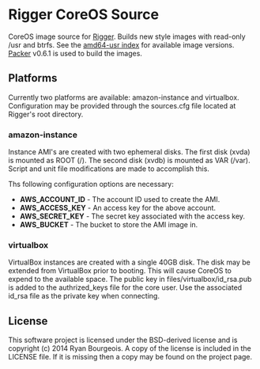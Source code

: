 Rigger CoreOS Source
====================
CoreOS image source for [Rigger][rigger]. Builds new style images with
read-only /usr and btrfs. See the [amd64-usr index][coreos-images] for
available image versions. [Packer][packer] v0.6.1 is used to build the images.

Platforms
---------
Currently two platforms are available: amazon-instance and virtualbox.
Configuration may be provided through the sources.cfg file located at Rigger's
root directory.

### amazon-instance
Instance AMI's are created with two ephemeral disks. The first disk (xvda) is
mounted as ROOT (/). The second disk (xvdb) is mounted as VAR (/var). Script
and unit file modifications are made to accomplish this.

Ths following configuration options are necessary:
- __AWS_ACCOUNT_ID__ - The account ID used to create the AMI.
- __AWS_ACCESS_KEY__ - An access key for the above account.
- __AWS_SECRET_KEY__ - The secret key associated with the access key.
- __AWS_BUCKET__ - The bucket to store the AMI image in.

### virtualbox
VirtualBox instances are created with a single 40GB disk. The disk may be
extended from VirtualBox prior to booting. This will cause CoreOS to expend to
the available space. The public key in files/virtualbox/id_rsa.pub is added to
the authrized_keys file for the core user. Use the associated id_rsa file as
the private key when connecting.

License
-------
This software project is licensed under the BSD-derived license and is
copyright (c) 2014 Ryan Bourgeois. A copy of the license is included in the
LICENSE file. If it is missing then a copy may be found on the project page.

[rigger]: https://github.com/BlueDragonX/rigger "Rigger"
[packer]: http://packer.io "Packer"
[coreos-images]: http://beta.release.core-os.net/amd64-usr "CoreOS Images"
